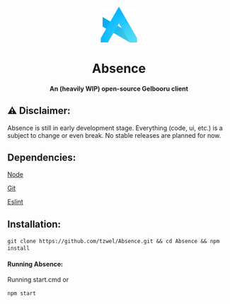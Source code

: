 <p align="center"> <img src="src/img/Absence-logo.png" width="auto" height="80px" alt="Absence logo" /> </p>
<h1 align="center"> Absence </h1>
<h4 align="center"> An (heavily WIP) open-source Gelbooru client </h4>

## ⚠️ Disclaimer:
Absence is still in early development stage. Everything (code, ui, etc.) is a subject to change or even break. No stable releases are planned for now.

## Dependencies:
[Node](https://nodejs.org)

[Git](https://git-scm.com)

[Eslint](https://eslint.org/)

## Installation:
```shell
git clone https://github.com/tzwel/Absence.git && cd Absence && npm install
```

#### Running Absence:
Running start.cmd or

```shell
npm start
```
